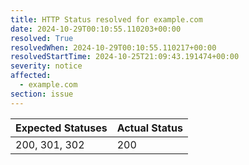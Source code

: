 ```yaml
---
title: HTTP Status resolved for example.com
date: 2024-10-29T00:10:55.110203+00:00
resolved: True
resolvedWhen: 2024-10-29T00:10:55.110217+00:00
resolvedStartTime: 2024-10-25T21:09:43.191474+00:00
severity: notice
affected:
  - example.com
section: issue
---
```


| Expected Statuses | Actual Status  |
|-------------------|----------------|
| 200, 301, 302 | 200 |
